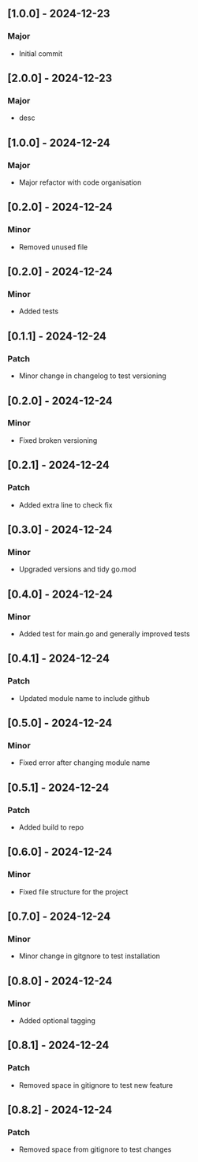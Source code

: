 
## [1.0.0] - 2024-12-23
### Major
- Initial commit

## [2.0.0] - 2024-12-23
### Major
- desc

## [1.0.0] - 2024-12-24
### Major
- Major refactor with code organisation

## [0.2.0] - 2024-12-24
### Minor
- Removed unused file

## [0.2.0] - 2024-12-24
### Minor
- Added tests

## [0.1.1] - 2024-12-24
### Patch
- Minor change in changelog to test versioning

## [0.2.0] - 2024-12-24
### Minor
- Fixed broken versioning

## [0.2.1] - 2024-12-24
### Patch
- Added extra line to check fix

## [0.3.0] - 2024-12-24
### Minor
- Upgraded versions and tidy go.mod

## [0.4.0] - 2024-12-24
### Minor
- Added test for main.go and generally improved tests

## [0.4.1] - 2024-12-24
### Patch
- Updated module name to include github

## [0.5.0] - 2024-12-24
### Minor
- Fixed error after changing module name

## [0.5.1] - 2024-12-24
### Patch
- Added build to repo

## [0.6.0] - 2024-12-24
### Minor
- Fixed file structure for the project

## [0.7.0] - 2024-12-24
### Minor
- Minor change in gitgnore to test installation

## [0.8.0] - 2024-12-24
### Minor
- Added optional tagging

## [0.8.1] - 2024-12-24
### Patch
- Removed space in gitignore to test new feature

## [0.8.2] - 2024-12-24
### Patch
- Removed space from gitignore to test changes
